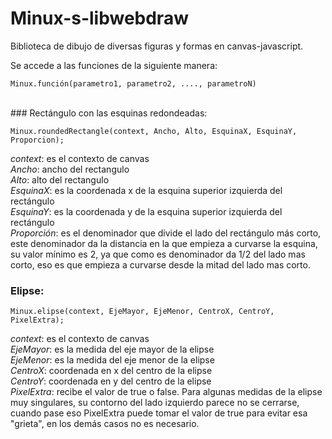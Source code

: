 # Minux-s-libwebdraw
Biblioteca de dibujo de diversas figuras y formas en canvas-javascript.

Se accede a las funciones de la siguiente manera:<br>
<pre><code>Minux.función(parametro1, parametro2, ...., parametroN)</code></pre>
<br>
### Rectángulo con las esquinas redondeadas:
<pre><code>Minux.roundedRectangle(context, Ancho, Alto, EsquinaX, EsquinaY, Proporcion);</code></pre>

*context*: es el contexto de canvas <br>
*Ancho*: ancho del rectangulo<br>
*Alto*: alto del rectangulo<br>
*EsquinaX*: es la coordenada x de la esquina superior izquierda del rectángulo<br>
*EsquinaY*: es la coordenada y de la esquina superior izquierda del rectángulo<br>
*Proporción*: es el denominador que divide el lado del rectángulo más corto, este denominador da la distancia en la que empieza a curvarse la esquina, su valor mínimo es 2, ya que como es denominador da 1/2 del lado mas corto, eso es que empieza a curvarse desde la mitad del lado mas corto.

### Elipse:
<pre><code>Minux.elipse(context, EjeMayor, EjeMenor, CentroX, CentroY, PixelExtra);</code></pre>

*context*: es el contexto de canvas<br>
*EjeMayor*: es la medida del eje mayor de la elipse<br>
*EjeMenor*: es la medida del eje menor de la elipse<br>
*CentroX*: coordenada en x del centro de la elipse <br>
*CentroY*: coordenada en y del centro de la elipse<br>
*PixelExtra*: recibe el valor de true o false. Para algunas medidas de la elipse muy singulares, su contorno del lado izquierdo parece no se cerrarse, cuando pase eso PixelExtra puede tomar el valor de true para evitar esa "grieta", en los demás casos no es necesario.

